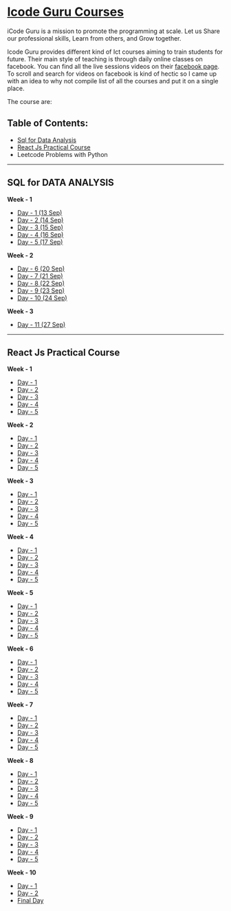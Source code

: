 # [Icode Guru Courses](https://icodeguru.weebly.com/)

iCode Guru is a mission to promote the programming at scale.
Let us Share our professional skills, Learn from others, and Grow together.

Icode Guru provides different kind of Ict courses aiming to train students for future. Their main style of teaching is through daily online classes on facebook. You can find all the live sessions videos on their [facebook page](https://web.facebook.com/iCodeguru). To scroll and search for videos on facebook is kind of hectic so I came up with an idea to why not compile list of all the courses and put it on a single place.

The course are:

## Table of Contents:

- [Sql for Data Analysis](#sql)
- [React Js Practical Course](#js)
- Leetcode Problems with Python


-----









## <a id ='sql'>SQL for DATA ANALYSIS</a>
**Week - 1**
- [Day - 1 (13 Sep)](https://web.facebook.com/iCodeguru/videos/558039635250390)
- [Day - 2 (14 Sep)](https://web.facebook.com/iCodeguru/videos/542684460354752)
- [Day - 3 (15 Sep)](https://web.facebook.com/iCodeguru/videos/889381791987995)
- [Day - 4 (16 Sep)](https://web.facebook.com/iCodeguru/videos/1270650103375202)
- [Day - 5 (17 Sep)](https://web.facebook.com/iCodeguru/videos/221133176653707)

**Week - 2**
- [Day - 6 (20 Sep)](https://web.facebook.com/iCodeguru/videos/1485371488494548)
- [Day - 7 (21 Sep)](https://web.facebook.com/iCodeguru/videos/816203635712758)
- [Day - 8 (22 Sep)](https://web.facebook.com/iCodeguru/videos/227021412811647)
- [Day - 9 (23 Sep)](https://web.facebook.com/iCodeguru/videos/193263296126468)
- [Day - 10 (24 Sep)](https://web.facebook.com/iCodeguru/videos/193263296126468)

**Week - 3**
- [Day - 11 (27 Sep)](https://web.facebook.com/iCodeguru/videos/244376190957055)




--------







## <a id ='js'>React Js Practical Course</a>

**Week - 1**
- [Day - 1](https://fb.watch/8GK8d8yKOG/)
- [Day - 2](https://fb.watch/8GKfnMNNAz/)
- [Day - 3](https://fb.watch/8GsOnpv5-J/)
- [Day - 4](https://fb.watch/8GsohBJFnt/)
- [Day - 5](https://fb.watch/8GsMqQEYuI/)

**Week - 2**
- [Day - 1](https://fb.watch/8GsFSWZu-g/)
- [Day - 2](https://fb.watch/8GsPrw3FQq/)
- [Day - 3](https://fb.watch/8GsQ_xnwzc/)
- [Day - 4](https://fb.watch/8GKl30MUrc/)
- [Day - 5](https://fb.watch/8GsTo99z0v/)

**Week - 3**
- [Day - 1](https://fb.watch/8GsHBBC_4_/)
- [Day - 2](https://fb.watch/8GKpfjLNgH/)
- [Day - 3](https://fb.watch/8GKnZGCSl6/)
- [Day - 4](https://fb.watch/8GKsn-dTPW/)
- [Day - 5](https://fb.watch/8GKmNkNnuG/)

**Week - 4**
- [Day - 1]()
- [Day - 2](https://fb.watch/8GsREW1R-U/)
- [Day - 3](https://fb.watch/8GsSuZufxg/)
- [Day - 4](https://fb.watch/8GKoFzP-TG/)
- [Day - 5](https://fb.watch/8GKm1wiROS/)

**Week - 5**
- [Day - 1](https://fb.watch/8GKbgMp4wj/)
- [Day - 2](https://fb.watch/8GKno4H1on/)
- [Day - 3](https://fb.watch/8GKUo0svaE/)
- [Day - 4](https://fb.watch/8GKVxetZDO/)
- [Day - 5](https://fb.watch/8GKqKeUg9C/)

**Week - 6**
- [Day - 1](https://fb.watch/8GK7DNgLJN/)
- [Day - 2](https://fb.watch/8GLMLTLiaH/)
- [Day - 3](https://fb.watch/8GKqnJ6SuT/)
- [Day - 4](https://fb.watch/8GLr0RcKhI/)
- [Day - 5](https://fb.watch/8GKsZ92hq4/)

**Week - 7**
- [Day - 1](https://fb.watch/8GLvqdLxfv/)
- [Day - 2](https://fb.watch/8GLw1YnK90/)
- [Day - 3](https://fb.watch/8GKpV6u7C4/)
- [Day - 4](https://fb.watch/8GKlzwQxJY/)
- [Day - 5](https://fb.watch/8GKtRny0l-/)

**Week - 8**
- [Day - 1](https://fb.watch/8GK97OL61z/)
- [Day - 2](https://fb.watch/8GKgtge_nm/)
- [Day - 3](https://fb.watch/8GKj7BmCO5/)
- [Day - 4](https://fb.watch/8GKrIfm6KV/)
- [Day - 5](https://fb.watch/8GKrc68qaZ/)

**Week - 9**
- [Day - 1](https://fb.watch/8GK667xXn7/)
- [Day - 2](https://fb.watch/8GKbNRwkVm/)
- [Day - 3](https://fb.watch/8GKd1wdkY-/)
- [Day - 4](https://fb.watch/8GKfYfjrZl/)
- [Day - 5](https://fb.watch/8GKeBWD0bM/)

**Week - 10**
- [Day - 1](https://fb.watch/8GKzTxOQWp/)
- [Day - 2](https://fb.watch/8GKcrYuJ-i/)
- [Final Day](https://fb.watch/8GKdAdFXOf/)
